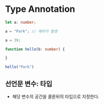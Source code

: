 # Type Annotation

```typescript
let a: number;

a = "Park"; // 에러가 발생

a = 39;

function hello(b: number) {

}

hello("Park")
```
## 선언문 변수: 타입
- 해당 변수의 공간을 콜론뒤의 타입으로 지정한다.
